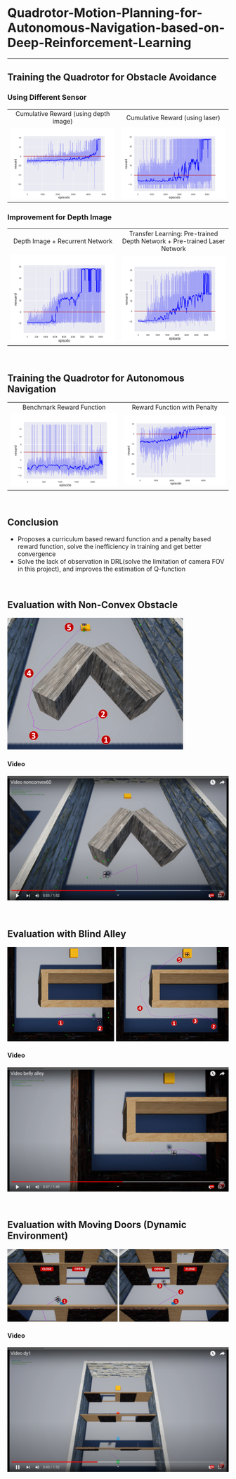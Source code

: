 # Quadrotor-Motion-Planning-for-Autonomous-Navigation-based-on-Deep-Reinforcement-Learning
----

## Training the Quadrotor for Obstacle Avoidance

### Using Different Sensor
<table>
    <center>
    <tr>
        <td><center>Cumulative Reward (using depth image)</center></td>
        <td><center>Cumulative Reward (using laser)</center></td>
    </tr>
    </center>
    <tr>
        <td align="center"><img src="https://github.com/Zong-Xi/Quadrotor-Motion-Planning-for-Autonomous-Navigation-based-on-Deep-Reinforcement-Learning/blob/main/result/result_image.png" ></td>
        <td align="center"><img src="https://github.com/Zong-Xi/Quadrotor-Motion-Planning-for-Autonomous-Navigation-based-on-Deep-Reinforcement-Learning/blob/main/result/result_laser.png" ></td>
    </tr>
</table>

### Improvement for Depth Image
<table>
    <center>
    <tr>
        <td><center>Depth Image + Recurrent Network</center></td>
        <td><center>Transfer Learning: Pre-trained Depth Network + Pre-trained Laser Network</center></td>
    </tr>
    </center>
    <tr>
        <td align="center"><img src="https://github.com/Zong-Xi/Quadrotor-Motion-Planning-for-Autonomous-Navigation-based-on-Deep-Reinforcement-Learning/blob/main/result/result_recurrent.png" ></td>
        <td align="center"><img src="https://github.com/Zong-Xi/Quadrotor-Motion-Planning-for-Autonomous-Navigation-based-on-Deep-Reinforcement-Learning/blob/main/result/result_transfer.png" ></td>
    </tr>
</table>

<br>

## Training the Quadrotor for Autonomous Navigation
<table>
    <center>
    <tr>
        <td><center>Benchmark Reward Function</center></td>
        <td><center>Reward Function with Penalty</center></td>
    </tr>
    </center>
    <tr>
        <td align="center"><img src="https://github.com/Zong-Xi/Quadrotor-Motion-Planning-for-Autonomous-Navigation-based-on-Deep-Reinforcement-Learning/blob/main/result/nop.png" ></td>
        <td align="center"><img src="https://github.com/Zong-Xi/Quadrotor-Motion-Planning-for-Autonomous-Navigation-based-on-Deep-Reinforcement-Learning/blob/main/result/p.png" ></td>
    </tr>
</table>

<br>

## Conclusion
- Proposes a curriculum based reward function and a penalty based reward
function, solve the inefficiency in training and get better convergence
- Solve the lack of observation in DRL(solve the limitation of camera FOV in this project), and improves the estimation of Q-function

<br>

## Evaluation with Non-Convex Obstacle
<img src="https://github.com/Zong-Xi/Quadrotor-Motion-Planning-for-Autonomous-Navigation-based-on-Deep-Reinforcement-Learning/blob/main/picture/convex1.png" width="400" alt="Convex"/>

#### Video

[![Watch the video nonconvex](https://github.com/Zong-Xi/Quadrotor-Motion-Planning-for-Autonomous-Navigation-based-on-Deep-Reinforcement-Learning/blob/main/picture/co.png)](https://youtu.be/4TPvgdnOK-U)

<br>

## Evaluation with Blind Alley
<img src="https://github.com/Zong-Xi/Quadrotor-Motion-Planning-for-Autonomous-Navigation-based-on-Deep-Reinforcement-Learning/blob/main/picture/blindalley.png" width="600" alt="Alley"/>

#### Video

[![Watch the video alley](https://github.com/Zong-Xi/Quadrotor-Motion-Planning-for-Autonomous-Navigation-based-on-Deep-Reinforcement-Learning/blob/main/picture/ba.png)](https://youtu.be/DjY7rzvJA9A)

<br>

## Evaluation with Moving Doors (Dynamic Environment)
<img src="https://github.com/Zong-Xi/Quadrotor-Motion-Planning-for-Autonomous-Navigation-based-on-Deep-Reinforcement-Learning/blob/main/picture/dynamic.png" width="600" alt="Dynamic"/>

#### Video

[![Watch the video nonconvex](https://github.com/Zong-Xi/Quadrotor-Motion-Planning-for-Autonomous-Navigation-based-on-Deep-Reinforcement-Learning/blob/main/picture/dy.png)](https://youtu.be/VTwn2tqv_2I)

<br>


